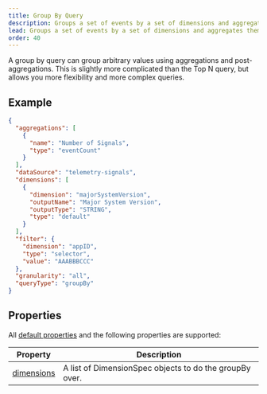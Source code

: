 ```yaml
---
title: Group By Query
description: Groups a set of events by a set of dimensions and aggregates them by a set of metrics in the TelemetryDeck Query Language.
lead: Groups a set of events by a set of dimensions and aggregates them by a set of metrics.
order: 40
---
```


A group by query can group arbitrary values using aggregations and post-aggregations. This is slightly more complicated than the Top N query, but allows you more flexibility and more complex queries.

## Example

```json
{
  "aggregations": [
    {
      "name": "Number of Signals",
      "type": "eventCount"
    }
  ],
  "dataSource": "telemetry-signals",
  "dimensions": [
    {
      "dimension": "majorSystemVersion",
      "outputName": "Major System Version",
      "outputType": "STRING",
      "type": "default"
    }
  ],
  "filter": {
    "dimension": "appID",
    "type": "selector",
    "value": "AAABBBCCC"
  },
  "granularity": "all",
  "queryType": "groupBy"
}
```

## Properties

All [default properties](/docs/tql/query/) and the following properties are supported:

| Property                               | Description                                             |
| -------------------------------------- | ------------------------------------------------------- |
| [dimensions](/docs/tql/dimensionSpec/) | A list of DimensionSpec objects to do the groupBy over. |
